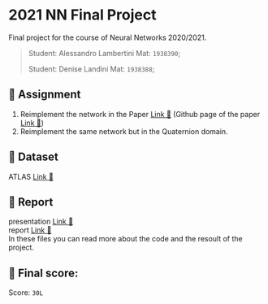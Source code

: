 # 2021 NN Final Project

Final project for the course of Neural Networks 2020/2021.

>Student: Alessandro Lambertini Mat: `1938390`;
>
>Student: Denise Landini Mat: `1938388`;

## 📝 Assignment

1.	Reimplement the network in the Paper [Link 🔗](https://arxiv.org/abs/1907.07000) (Github page of the paper [Link 🔗](https://github.com/Andrewsher/X-Net))
2.  Reimplement the same network but in the Quaternion domain.

## 💾 Dataset

ATLAS [Link 🔗](http://fcon_1000.projects.nitrc.org/indi/retro/atlas.html)

## 📜 Report

presentation [Link 🔗](./1938388_1938390%20presentation.pdf)
<br />
report [Link 🔗](./1938388_1938390%20report.pdf)
<br />
In these files you can read more about the code and the resoult of the project.

## 💯 Final score:

Score: `30L`
